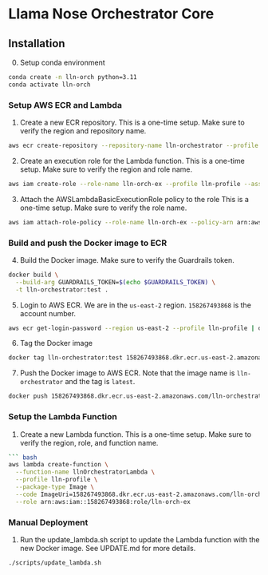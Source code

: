 # Llama Nose Orchestrator Core

## Installation
0. Setup conda environment
```bash
conda create -n lln-orch python=3.11
conda activate lln-orch
```

### Setup AWS ECR and Lambda
1. Create a new ECR repository. This is a one-time setup. Make sure to verify the region and repository name. 
```bash
aws ecr create-repository --repository-name lln-orchestrator --profile lln-profile --region us-east-2 --image-scanning-configuration scanOnPush=true --image-tag-mutability MUTABLE
```

2. Create an execution role for the Lambda function. 
This is a one-time setup. Make sure to verify the region and role name.
```bash
aws iam create-role --role-name lln-orch-ex --profile lln-profile --assume-role-policy-document file://policies/trust-policy.json
```

3. Attach the AWSLambdaBasicExecutionRole policy to the role
This is a one-time setup. Make sure to verify the role name.
```bash
aws iam attach-role-policy --role-name lln-orch-ex --policy-arn arn:aws:iam::aws:policy/service-role/AWSLambdaBasicExecutionRole --profile lln-profile
```

### Build and push the Docker image to ECR
4. Build the Docker image. Make sure to verify the Guardrails token.
```bash
docker build \
  --build-arg GUARDRAILS_TOKEN=$(echo $GUARDRAILS_TOKEN) \
  -t lln-orchestrator:test .
```

5. Login to AWS ECR. We are in the `us-east-2` region. `158267493868` is the account number.
```bash
aws ecr get-login-password --region us-east-2 --profile lln-profile | docker login --username AWS --password-stdin 158267493868.dkr.ecr.us-east-2.amazonaws.com
```

6. Tag the Docker image
```bash
docker tag lln-orchestrator:test 158267493868.dkr.ecr.us-east-2.amazonaws.com/lln-orchestrator:latest
```

7. Push the Docker image to AWS ECR. Note that the image name is `lln-orchestrator` and the tag is `latest`.
```bash
docker push 158267493868.dkr.ecr.us-east-2.amazonaws.com/lln-orchestrator:latest
```

### Setup the Lambda Function
1. Create a new Lambda function.
This is a one-time setup. Make sure to verify the region, role, and function name.
```bash
``` bash
aws lambda create-function \
  --function-name llnOrchestratorLambda \
  --profile lln-profile \
  --package-type Image \
  --code ImageUri=158267493868.dkr.ecr.us-east-2.amazonaws.com/lln-orchestrator:latest \
  --role arn:aws:iam::158267493868:role/lln-orch-ex
```

<!-- 2. Update the Lambda function.
This is a one-time setup. Make sure to verify the region, role, and function name.
```bash
aws lambda update-function-configuration \
  --function-name llnOrchestratorLambda \
  --profile lln-profile \
  --package-type Image \
  --image-uri 158267493868.dkr.ecr.us-east-2.amazonaws.com/llama-nose-ml:latest
``` -->

### Manual Deployment
1. Run the update_lambda.sh script to update the Lambda function with the new Docker image. See UPDATE.md for more details.
```bash
./scripts/update_lambda.sh
```